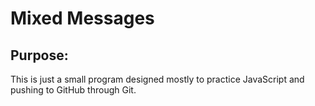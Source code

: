 # Mixed Messages

## Purpose:

This is just a small program designed mostly to practice JavaScript and pushing to GitHub through Git.
